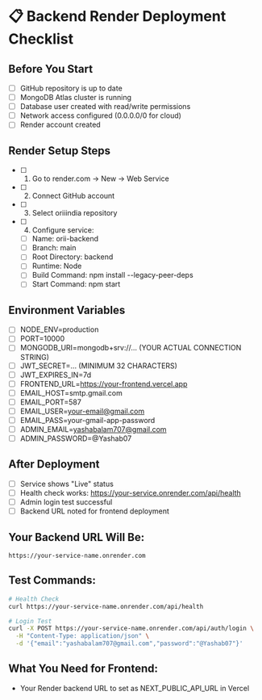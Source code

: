# 📋 Backend Render Deployment Checklist

## Before You Start
- [ ] GitHub repository is up to date
- [ ] MongoDB Atlas cluster is running
- [ ] Database user created with read/write permissions
- [ ] Network access configured (0.0.0.0/0 for cloud)
- [ ] Render account created

## Render Setup Steps
- [ ] 1. Go to render.com → New → Web Service
- [ ] 2. Connect GitHub account
- [ ] 3. Select oriiindia repository
- [ ] 4. Configure service:
  - [ ] Name: orii-backend
  - [ ] Branch: main
  - [ ] Root Directory: backend
  - [ ] Runtime: Node
  - [ ] Build Command: npm install --legacy-peer-deps
  - [ ] Start Command: npm start

## Environment Variables
- [ ] NODE_ENV=production
- [ ] PORT=10000
- [ ] MONGODB_URI=mongodb+srv://... (YOUR ACTUAL CONNECTION STRING)
- [ ] JWT_SECRET=... (MINIMUM 32 CHARACTERS)
- [ ] JWT_EXPIRES_IN=7d
- [ ] FRONTEND_URL=https://your-frontend.vercel.app
- [ ] EMAIL_HOST=smtp.gmail.com
- [ ] EMAIL_PORT=587
- [ ] EMAIL_USER=your-email@gmail.com
- [ ] EMAIL_PASS=your-gmail-app-password
- [ ] ADMIN_EMAIL=yashabalam707@gmail.com
- [ ] ADMIN_PASSWORD=@Yashab07

## After Deployment
- [ ] Service shows "Live" status
- [ ] Health check works: https://your-service.onrender.com/api/health
- [ ] Admin login test successful
- [ ] Backend URL noted for frontend deployment

## Your Backend URL Will Be:
```
https://your-service-name.onrender.com
```

## Test Commands:
```bash
# Health Check
curl https://your-service-name.onrender.com/api/health

# Login Test
curl -X POST https://your-service-name.onrender.com/api/auth/login \
  -H "Content-Type: application/json" \
  -d '{"email":"yashabalam707@gmail.com","password":"@Yashab07"}'
```

## What You Need for Frontend:
- Your Render backend URL to set as NEXT_PUBLIC_API_URL in Vercel